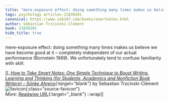```yaml
---
title: "mere-exposure effect: doing something many times makes us believe we ..."
tags: psychology articles-21839201
canonical: https://www.seb247.com/books/smartnotes.html
author: Sebastian Trzcinski-Clément
book: 21839201
hide_title: true
---
```


mere-exposure effect: doing something many times makes us believe we have become good at it – completely independent of our actual performance (Bornstein 1989). We unfortunately tend to confuse familiarity with skill.


[[<cite>_[How to Take Smart Notes: One Simple Technique to Boost Writing, Learning and Thinking (for Students, Academics and Nonfiction Book Writers) – Sönke Ahrens](https://www.seb247.com/books/smartnotes.html){:target="_blank"}_</cite> by Sebastian Trzcinski-Clément ![favicon](https://s2.googleusercontent.com/s2/favicons?domain=www.seb247.com){:class="source-favicon"}<br>
_More_: [Readwise URL](https://readwise.io/open/479125780){:target="_blank"}
::wrap]]